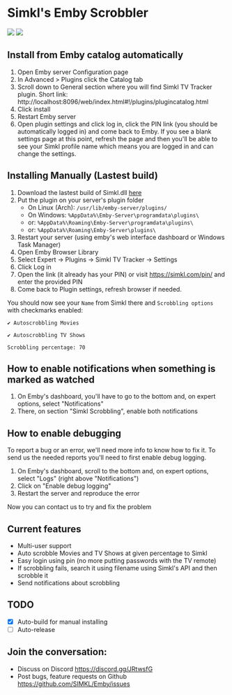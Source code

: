 # Simkl's Emby Scrobbler
[![](https://img.shields.io/github/license/SIMKL/emby.svg?style=flat-square)][license]
[![](https://img.shields.io/gitlab/pipeline/daviddavo/simkl-emby.svg?style=flat-square)](https://gitlab.com/daviddavo/simkl-emby/pipelines)

## Install from Emby catalog automatically
1. Open Emby server Configuration page
2. In Advanced > Plugins click the Catalog tab
3. Scroll down to General section where you will find Simkl TV Tracker plugin. 
Short link: http://localhost:8096/web/index.html#!/plugins/plugincatalog.html
4. Click install
5. Restart Emby server
6. Open plugin settings and click log in, click the PIN link (you should be automatically logged in) and come back to Emby. If you see a blank settings page at this point, refresh the page and then you'll be able to see your Simkl profile name which means you are logged in and can change the settings.

## Installing Manually (Lastest build)
1. Download the lastest build of Simkl.dll [here](https://github.com/SIMKL/Emby/releases)
2. Put the plugin on your server's plugin folder
   - On Linux (Arch): `/usr/lib/emby-server/plugins/`
   - On Windows: `%AppData%\Emby-Server\programdata\plugins\`
   - or: `%AppData%\Roaming\Emby-Server\programdata\plugins\`
   - or: `%AppData%\Roaming\Emby-Server\plugins\`
3. Restart your server (using emby's web interface dashboard or Windows Task Manager)
4. Open Emby Browser Library
5. Select Expert -> Plugins -> Simkl TV Tracker -> Settings
6. Click Log in
7. Open the link (it already has your PIN) or visit https://simkl.com/pin/ and enter the provided PIN
8. Come back to Plugin settings, refresh browser if needed. 

You should now see your `Name` from Simkl there and `Scrobbling options` with checkmarks enabled:

`✔ Autoscrobbling Movies`

`✔ Autoscrobbling TV Shows`

`Scrobbling percentage: 70`

## How to enable notifications when something is marked as watched
1. On Emby's dashboard, you'll have to go to the bottom and, on expert options, select "Notifications"
2. There, on section "Simkl Scrobbling", enable both notifications

## How to enable debugging
To report a bug or an error, we'll need more info to know how to fix it. To send us the needed reports you'll need to
first enable debug logging.

1. On Emby's dashboard, scroll to the bottom and, on expert options, select "Logs" (right above "Notifications")
2. Click on "Enable debug logging"
3. Restart the server and reproduce the error

Now you can contact us to try and fix the problem

## Current features
- Multi-user support
- Auto scrobble Movies and TV Shows at given percentage to Simkl
- Easy login using pin (no more putting passwords with the TV remote)
- If scrobbling fails, search it using filename using Simkl's API and then scrobble it
- Send notifications about scrobbling

## TODO
- [x] Auto-build for manual installing
- [ ] Auto-release

## Join the conversation:
- Discuss on Discord https://discord.gg/JRtwsfG
- Post bugs, feature requests on Github https://github.com/SIMKL/Emby/issues

[license]: https://github.com/SIMKL/Emby/blob/master/LICENSE
